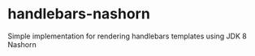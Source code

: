 handlebars-nashorn
==================

Simple implementation for rendering handlebars templates using JDK 8 Nashorn 

